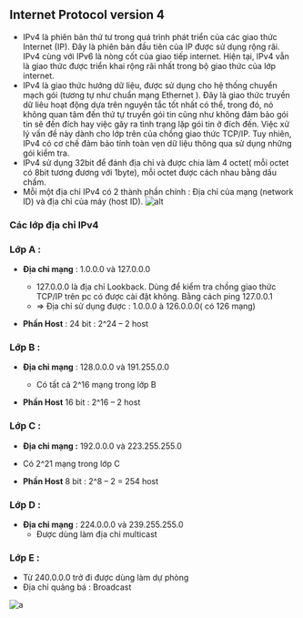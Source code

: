 ﻿## Internet Protocol version 4

- IPv4 là phiên bản thứ tư trong quá trình phát triển của các giao thức Internet (IP). Đây là phiên bản đầu tiên của IP được sử dụng rộng rãi. IPv4 cùng với IPv6 là nòng cốt của giao tiếp internet. Hiện tại, IPv4 vẫn là giao thức được triển khai rộng rãi nhất trong bộ giao thức của lớp internet.
- IPv4 là giao thức hướng dữ liệu, được sử dụng cho hệ thống chuyển mạch gói (tương tự như chuẩn mạng Ethernet ). Đây là giao thức truyền dữ liêu hoạt động dựa trên nguyên tắc tốt nhất có thể, trong đó, nó không quan tâm đến thứ tự truyền gói tin cũng như không đảm bảo gói tin sẽ đến đích hay việc gây ra tình trạng lặp gói tin ở đích đến. Việc xử lý vấn đề này dành cho lớp trên của chồng giao thức TCP/IP. Tuy nhiên, IPv4 có cơ chế đảm bảo tính toàn vẹn dữ liệu thông qua sử dụng những gói kiểm tra.
- IPv4 sử dụng 32bit để đánh địa chỉ và được chia làm 4 octet( mỗi octet có 8bit tương đương với 1byte), mỗi octet được cách nhau bằng dấu chấm.
- Mỗi một địa chỉ IPv4 có 2 thành phần chính : Địa chỉ của mạng (network ID) và địa chỉ của máy (host ID).
![alt](https://i.imgur.com/hMRqvmF.png)

### Các lớp địa chỉ IPv4
### Lớp A :
- **Địa chỉ mạng** : 1.0.0.0 và 127.0.0.0  

	-   127.0.0.0 là địa chỉ Lookback. Dùng để kiểm tra chồng giao thức TCP/IP trên pc có được cài đặt không. Bằng cách ping 127.0.0.1
	-   => Địa chỉ sử dụng được : 1.0.0.0 à 126.0.0.0( có 126 mạng)
- **Phần Host** : 24 bit : 2^24 – 2 host

### Lớp B :
- **Địa chỉ mạng** : 128.0.0.0 và 191.255.0.0  

	-   Có tất cả 2^16 mạng trong lớp B

- **Phần Host** 16 bit : 2^16 – 2 host

### Lớp C :
- **Địa chỉ mạng :** 192.0.0.0 và 223.255.255.0  

-   Có 2^21 mạng trong lớp C

- **Phần Host** 8 bit : 2^8 – 2 = 254 host

### Lớp D :
- **Địa chỉ mạng** : 224.0.0.0 và 239.255.255.0  
	-   Được dùng làm địa chỉ multicast

### Lớp E :
- Từ 240.0.0.0 trở đi được dùng làm dự phòng  
- Địa chỉ quảng bá : Broadcast

![a](https://i.imgur.com/QAJlzxT.png)

